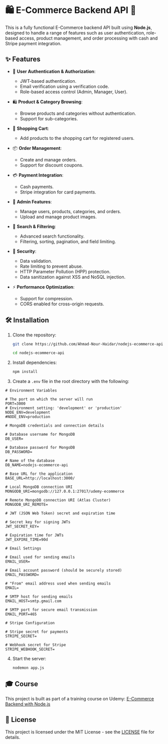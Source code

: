 # 🛍️ E-Commerce Backend API 🚀

This is a fully functional E-Commerce backend API built using **Node.js**, designed to handle a range of features such
as user authentication, role-based access, product management, and order processing with cash and Stripe payment
integration.

## ✨ Features

- 🔐 **User Authentication & Authorization**:
    - JWT-based authentication.
    - Email verification using a verification code.
    - Role-based access control (Admin, Manager, User).

- 🛍️ **Product & Category Browsing**:
    - Browse products and categories without authentication.
    - Support for sub-categories.

- 🛒 **Shopping Cart**:
    - Add products to the shopping cart for registered users.

- 📦 **Order Management**:
    - Create and manage orders.
    - Support for discount coupons.

- 💳 **Payment Integration**:
    - Cash payments.
    - Stripe integration for card payments.

- 👑 **Admin Features**:
    - Manage users, products, categories, and orders.
    - Upload and manage product images.

- 🔎 **Search & Filtering**:
    - Advanced search functionality.
    - Filtering, sorting, pagination, and field limiting.

- 🔐 **Security**:
    - Data validation.
    - Rate limiting to prevent abuse.
    - HTTP Parameter Pollution (HPP) protection.
    - Data sanitization against XSS and NoSQL injection.

- ⚡ **Performance Optimization**:
    - Support for compression.
    - CORS enabled for cross-origin requests.

## 🛠️ Installation

1. Clone the repository:
   ```bash
   git clone https://github.com/Ahmad-Nour-Haidar/nodejs-ecommerce-api.git
   ```
   ```bash
   cd nodejs-ecommerce-api
   ```

2. Install dependencies:
   ```bash
   npm install
   ```
3. Create a `.env` file in the root directory with the following:

```dotenv
# Environment Variables

# The port on which the server will run
PORT=3000
# Environment setting: 'development' or 'production'
NODE_ENV=development
#NODE_ENV=production

# MongoDB credentials and connection details

# Database username for MongoDB
DB_USER=

# Database password for MongoDB
DB_PASSWORD=

# Name of the database
DB_NAME=nodejs-ecommerce-api

# Base URL for the application
BASE_URL=http://localhost:3000/

# Local MongoDB connection URI
MONGODB_URI=mongodb://127.0.0.1:27017/udemy-ecommerce

# Remote MongoDB connection URI (Atlas Cluster)
MONGODB_URI_REMOTE=

# JWT (JSON Web Token) secret and expiration time

# Secret key for signing JWTs
JWT_SECRET_KEY=

# Expiration time for JWTs
JWT_EXPIRE_TIME=90d

# Email Settings

# Email used for sending emails
EMAIL_USER=

# Email account password (should be securely stored)
EMAIL_PASSWORD=

# "From" email address used when sending emails
EMAIL=

# SMTP host for sending emails
EMAIL_HOST=smtp.gmail.com

# SMTP port for secure email transmission
EMAIL_PORT=465

# Stripe Configuration

# Stripe secret for payments
STRIPE_SECRET=

# Webhook secret for Stripe
STRIPE_WEBHOOK_SECRET=
```

4. Start the server:
   ```bash
   nodemon app.js
   ```

## 🎓 Course

This project is built as part of a training course on
Udemy: [E-Commerce Backend with Node.js](https://www.udemy.com/course/nodejs-build-a-full-e-commerce-restful-apis)

## 📄 License

This project is licensed under the MIT License - see the [LICENSE](LICENSE) file for details.

